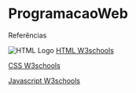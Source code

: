 # ProgramacaoWeb

Referências

![HTML Logo](https://www.google.com/url?sa=i&url=https%3A%2F%2Flogodownload.org%2Fhtml-5-logo%2F&psig=AOvVaw31ZipT8QPkEd5hvS6ftLkS&ust=1582817160209000&source=images&cd=vfe&ved=0CAIQjRxqFwoTCIja3sbD7-cCFQAAAAAdAAAAABAD)
[HTML W3schools](https://www.w3schools.com/html/)

[CSS W3schools](https://www.w3schools.com/css/)

[Javascript W3schools](https://www.w3schools.com/js/)
